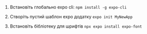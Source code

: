 1. Встановіть глобально expo cli:
   `npm install -g expo-cli`

2. Створіть пустий шаблон expo додатку
   `expo init MyNewApp`

3. Встановіть бібліотеку для шрифтів
   `npx expo install expo-font`
